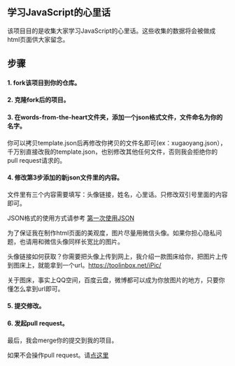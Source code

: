 ## 学习JavaScript的心里话

该项目目的是收集大家学习JavaScript的心里话。这些收集的数据将会被做成html页面供大家留念。

## 步骤

#### 1. fork该项目到你的仓库。
#### 2. 克隆fork后的项目。
#### 3. 在words-from-the-heart文件夹，添加一个json格式文件，文件命名为你的名字。

你可以拷贝template.json后再修改你拷贝的文件名即可(ex：xugaoyang.json），千万别直接改我的template.json，也别修改其他任何文件，否则我会拒绝你的pull request请求的。

#### 4. 修改第3步添加的新json文件里的内容。

文件里有三个内容需要填写：头像链接，姓名，心里话。只修改双引号里面的内容即可。

JSON格式的使用方式请参考 [第一次使用JSON](https://github.com/xugy0926/getting-started-with-javascript/blob/master/topics/%E7%AC%AC%E4%B8%80%E6%AC%A1%E4%BD%BF%E7%94%A8JSON.md)

为了保证我在制作html页面的美观度，图片尽量用微信头像。如果你担心隐私问题，也请用和微信头像同样长宽比的图片。

头像链接如何获取？你需要把头像上传到网上，我介绍一款图床给你，把图片上传到图床上，就能拿到一个url。https://toolinbox.net/iPic/

关于图床，事实上QQ空间，百度云盘，微博都可以成为你放图片的地方，只要你懂怎么拿到url即可。

#### 5. 提交修改。
#### 6. 发起pull request。

最后，我会merge你的提交到我的项目。

如果不会操作pull request。请[点这里](https://github.com/xugy0926/getting-started-with-javascript/wiki/%E7%AC%AC%E4%B8%80%E6%AC%A1pull-request)
